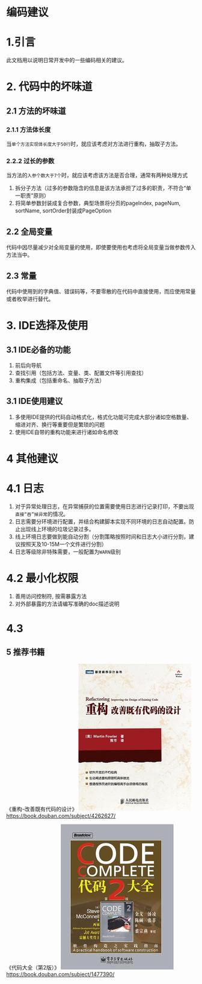 编码建议
===

# 1.引言
此文档用以说明日常开发中的一些编码相关的建议。

# 2. 代码中的坏味道
## 2.1 方法的坏味道
### 2.1.1 方法体长度
当`单个方法实现体长度大于50行`时，就应该考虑对方法进行重构，抽取子方法。

### 2.2.2 过长的参数
当方法的`入参个数大于7个`时，就应该考虑该方法是否合理，通常有两种处理方式
1. 拆分子方法（过多的参数隐含的信息是该方法承担了过多的职责，不符合“单一职责”原则）
2. 将简单参数封装成复合参数，典型场景将分页的pageIndex, pageNum, sortName, sortOrder封装成PageOption

## 2.2 全局变量
代码中因尽量减少对全局变量的使用，即使要使用也考虑将全局变量当做参数传入方法当中。

## 2.3 常量
代码中使用到的字典值、错误码等，不要零散的在代码中直接使用，而应使用常量或者枚举进行替代。

# 3. IDE选择及使用
## 3.1 IDE必备的功能
1. 前后向导航
2. 查找引用（包括方法、变量、类、配置文件等引用查找）
3. 重构集成（包括重命名、抽取子方法）

## 3.1 IDE使用建议
1. 多使用IDE提供的代码自动格式化，格式化功能可完成大部分诸如空格数量、缩进对齐、换行等重要但是繁琐的问题
2. 使用IDE自带的重构功能来进行诸如命名修改

# 4 其他建议
# 4.1 日志
1. 对于异常处理日志，在异常捕获的位置需要使用日志进行记录打印，不要出现`直接“吞”掉异常`的情况。
2. 日志需要分环境进行配置，并结合构建脚本实现不同环境的日志自动配置。防止出现线上环境的垃圾记录过多。
3. 线上环境日志要做到能自动分割（分割策略按照时间和日志大小进行分割，建议按照天及10-15M一个文件进行分割）
4. 日志等级除非特殊需要，一般配置为`WARN`级别

# 4.2 最小化权限
1. 善用访问控制符, 按需暴露方法
2. 对外部暴露的方法请编写准确的doc描述说明

# 4.3


## 5 推荐书籍
《重构-改善既有代码的设计》
![refactor](images/refactor.jpg?raw=true)
https://book.douban.com/subject/4262627/

《代码大全（第2版）》
![code-complete-2](images/code-complete-2.jpg?raw=true)
https://book.douban.com/subject/1477390/





